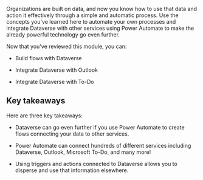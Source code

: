 Organizations are built on data, and now you know how to use that data and action it effectively through a simple and automatic process. Use the concepts you've learned here to automate your own processes and integrate Dataverse with other services using Power Automate to make the already powerful technology go even further.

Now that you've reviewed this module, you can:

- Build flows with Dataverse

- Integrate Dataverse with Outlook

- Integrate Dataverse with To-Do

## Key takeaways

Here are three key takeaways:

- Dataverse can go even further if you use Power Automate to create flows connecting your data to other services.

- Power Automate can connect hundreds of different services including Dataverse, Outlook, Microsoft To-Do, and many more!

- Using triggers and actions connected to Dataverse allows you to disperse and use that information elsewhere.
